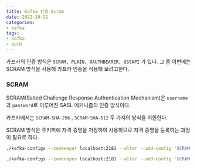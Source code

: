 ```yaml
---
title: Kafka 인증 Scram
date: 2022-10-21
categories:
- kafka
tags:
- kafka
- auth
---
```


카프카의 인증 방식은 `SCRAM, PLAIN, OAUTHBEARER, GSSAPI` 가 있다. 그 중 이번에는 SCRAM 방식을 사용해 카프카 인증을 적용해 보려고한다.

### SCRAM

SCRAM(Salted Challenge Response Authentication Mechanism)은 `username`과 `password`로 이루어진 SASL 메커니즘의 인증 방식이다.

카프카에서는 `SCRAM-SHA-256` , `SCRAM-SHA-512` 두 가지의 방식을 지원한다.

SCRAM 방식은 주키퍼에 자격 증명을 저장하여 사용하므로 자격 증명을 등록하는 과정이 필요로 하다.

```bash
./kafka-configs --zookeeper localhost:2181 --alter --add-config 'SCRAM-SHA-256=[iterations=8192,password=alice-secret],SCRAM-SHA-512=[password=alice-secret]' --entity-type users --entity-name alice

./kafka-configs --zookeeper localhost:2181 --alter --add-config 'SCRAM-SHA-256=[password=admin-secret],SCRAM-SHA-512=[password=admin-secret]' --entity-type users --entity-name admin
```
